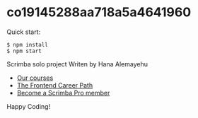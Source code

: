 # co19145288aa718a5a4641960

Quick start:

```
$ npm install
$ npm start
````
Scrimba solo project 
Writen by Hana Alemayehu

- [Our courses](https://scrimba.com/allcourses)
- [The Frontend Career Path](https://scrimba.com/learn/frontend)
- [Become a Scrimba Pro member](https://scrimba.com/pricing)

Happy Coding!
